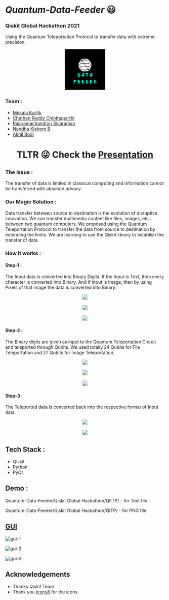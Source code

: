 # ***Quantum-Data-Feeder*** :smiley:


### Qiskit Global Hackathon 2021
Using the Quantum Teleportation Protocol to transfer data with extreme precision.
<p align="center"><img src="https://github.com/Jsmka/Quantum-Data-Feeder/blob/main/Qiskit%20Global%20Hackathon/GUI/img/qdflogo.png"></p>

### Team :
- [Mekala Kartik](https://github.com/Jsmka)
- [Chethan Reddy Chinthaparthi](https://github.com/Chethan2003)
- [Rajaramachandran Sivaraman](https://github.com/SRRC-1334)
- [Nandha Kishore B](https://github.com/nandakishore988)
- [Akhil Bodi](https://github.com/AkhilBodi)

# <p align="Center">TLTR :stuck_out_tongue_winking_eye: Check the <a href="https://github.com/Jsmka/Quantum-Data-Feeder/blob/main/Quantum%20Data%20Feeder.pdf"> Presentation </a></p>

### The Issue :
The transfer of data is limited in classical computing and information cannot be transferred with absolute privacy.

### Our Magic Solution :
Data transfer between source to destination is the evolution of disruptive innovation. We can transfer multimedia content like files, images, etc... between two quantum computers. We proposed using the Quantum Teleportation Protocol to transfer the data from source to destination by extending the limits. We are learning to use the Qiskit library to establish the transfer of data.

### How it works :

#### Step-1 :
The Input data is converted into Binary Digits. 
If the Input is Text, then every character is converted into Binary.
And if input is Image, then by using Pixels of that image the data is converted into Binary.
<p align="center"><img src="https://user-images.githubusercontent.com/66595938/142348066-db58c951-9356-4c80-94e1-bc3d978a5ecc.png"></p>
<p align="center"><img src="https://user-images.githubusercontent.com/66595938/142348250-bf22fd94-919b-490b-afb5-4c06c4f4e0c9.png"></p>
<p align="center"><img src="https://user-images.githubusercontent.com/66595938/142348640-044d0652-ca9b-4b08-afe3-cd74261139f6.png"></p>

#### Step-2 :
The Binary digits are given as input to the Quantum Teleportation Circuit and teleported through Qubits.
We used totally 24 Qubits for File Teleportation and 27 Qubits for Image Teleportation.
<p align="center"><img src="https://user-images.githubusercontent.com/66595938/142348750-5643574c-23ff-4725-ba5f-e02640fdf580.png"></p>
<p align="center"><img src="https://user-images.githubusercontent.com/66595938/142348818-c750b364-037f-451f-b60b-9dc9e5d3c042.png"></p>
<p align="center"><img src="https://user-images.githubusercontent.com/66595938/142348852-520aa0ef-952f-4346-9e9a-0b9089bf815d.png"></p>

#### Step-3 :
The Teleported data is converted back into the respective format of Input data.
<p align="center"><img src="https://user-images.githubusercontent.com/66595938/142349013-647daa06-9027-4559-97e6-f0721459d2e5.png"></p>
<p align="center"><img src="https://user-images.githubusercontent.com/66595938/142349006-1c06b305-a192-4b66-8deb-5f92a37fbffc.png"></p>


## Tech Stack :
- Qiskit
- Python
- PyQt


## Demo :
Quantum-Data-Feeder/Qiskit Global Hackathon/QFTP/ - for Text file

Quantum-Data-Feeder/Qiskit Global Hackathon/QITP/ - for PNG file

## <u>GUI</u>
![gui-1](https://user-images.githubusercontent.com/66595938/142350664-37551c14-6681-445f-b701-59611e311db4.jpeg)

![gui-2](https://user-images.githubusercontent.com/66595938/142350700-8496ac44-9be6-4230-8b5e-a067700066ab.jpeg)

![gui-3](https://user-images.githubusercontent.com/66595938/142350729-d33a43b4-16ba-419b-8b2b-ccd17cd34586.jpg)

## Acknowledgements
 - Thanks Qiskit Team
 - Thank you [icons8](https://icons8.com/) for the icons.
 
